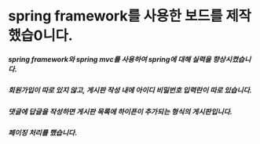# spring framework를 사용한 보드를 제작했습0니다.

##### spring framework와 spring mvc를 사용하여 spring에 대해 실력을 향상시켰습니다.
##### 회원가입이 따로 있지 않고, 게시판 작성 내에 아이디 비밀번호 입력란이 따로 있습니다.
##### 댓글에 답글을 작성하면 게시판 목록에 하이픈이 추가되는 형식의 게시판입니다.
##### 페이징 처리를 했습니다.
